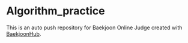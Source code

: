 # Algorithm_practice
This is an auto push repository for Baekjoon Online Judge created with [BaekjoonHub](https://github.com/BaekjoonHub/BaekjoonHub).
